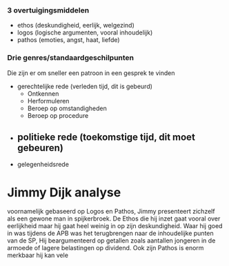 
### 3 overtuigingsmiddelen
- ethos (deskundigheid, eerlijk, welgezind)
- logos (logische argumenten, vooral inhoudelijk)
- pathos (emoties, angst, haat, liefde)

### Drie genres/standaardgeschilpunten
Die zijn er om sneller een patroon in een gesprek te vinden

- gerechtelijke rede (verleden tijd, dit is gebeurd)
	- Ontkennen
	- Herformuleren
	- Beroep op omstandigheden
	- Beroep op procedure
- politieke rede (toekomstige tijd, dit moet gebeuren)
	- 
- gelegenheidsrede 


# Jimmy Dijk analyse
voornamelijk gebaseerd op Logos en Pathos, Jimmy presenteert zichzelf als een gewone man in spijkerbroek. De Ethos die hij inzet gaat vooral over eerlijkheid maar hij gaat heel weinig in op zijn deskundigheid. 
Waar hij goed in was tijdens de APB was het terugbrengen naar de inhoudelijke punten van de SP, Hij beargumenteerd op getallen zoals aantallen jongeren in de armoede of lagere belastingen op dividend. Ook zijn Pathos is enorm merkbaar hij kan vele

